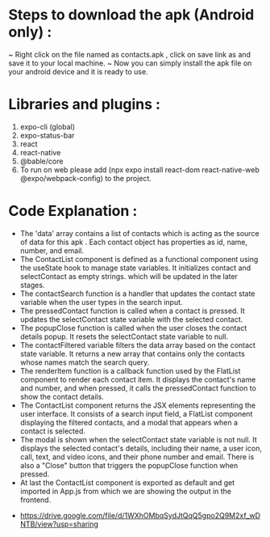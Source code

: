 # Steps to download the apk (Android only) : 
~ Right click on the file named as contacts.apk , click on save link as and save it to your local machine.
~ Now you can simply install the apk file on your android device and it is ready to use.

# Libraries and plugins : 
1. expo-cli (global)
2. expo-status-bar
3. react
4. react-native
5. @bable/core
6. To run on web please add (npx expo install react-dom react-native-web @expo/webpack-config) to the project.

# Code Explanation : 
* The 'data' array contains a list of contacts which is acting as the source of data for this apk . Each contact object has properties as id, name, number, and email.
* The ContactList component is defined as a functional component using the useState hook to manage state variables. It initializes contact and selectContact as empty strings.
  which will be updated in the later stages.
* The contactSearch function is a handler that updates the contact state variable when the user types in the search input.
* The pressedContact function is called when a contact is pressed. It updates the selectContact state variable with the selected contact.
* The popupClose function is called when the user closes the contact details popup. It resets the selectContact state variable to null.
* The contactFiltered variable filters the data array based on the contact state variable. It returns a new array that contains only the contacts whose names match
  the search query.
* The renderItem function is a callback function used by the FlatList component to render each contact item. It displays the contact's name and number, and when
  pressed, it calls the pressedContact function to show the contact details.
* The ContactList component returns the JSX elements representing the user interface. It consists of a search input field, a FlatList component displaying the filtered
  contacts, and a modal that appears when a contact is selected.
* The modal is shown when the selectContact state variable is not null. It displays the selected contact's details, including their name, a user icon, call, text, and
  video icons, and their phone number and email. There is also a "Close" button that triggers the popupClose function when pressed.
* At last the ContactList component is exported as default and get imported in App.js from which we are showing the output in the frontend.

<!-- In case unable to download the apk from the github repo please refer to this G-drive link -->
* https://drive.google.com/file/d/1WXhOMbqSydJtQqQ5gpo2Q9M2xf_wDNTB/view?usp=sharing
